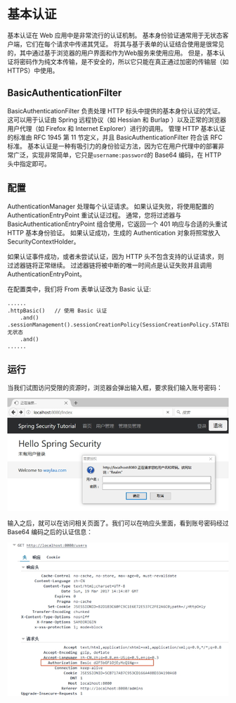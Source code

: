 # 基本认证

基本认证在  Web 应用中是非常流行的认证机制。 基本身份验证通常用于无状态客户端，它们在每个请求中传递其凭证。 将其与基于表单的认证结合使用是很常见的，其中通过基于浏览器的用户界面和作为Web服务来使用应用。 但是，基本认证将密码作为纯文本传输，是不安全的，所以它只能在真正通过加密的传输层（如HTTPS）中使用。

## BasicAuthenticationFilter

BasicAuthenticationFilter 负责处理 HTTP 标头中提供的基本身份认证的凭证。 这可以用于认证由 Spring 远程协议（如 Hessian 和 Burlap ）以及正常的浏览器用户代理（如 Firefox 和 Internet Explorer）进行的调用。 管理 HTTP 基本认证的标准由 RFC 1945 第 11 节定义，并且 BasicAuthenticationFilter 符合该 RFC 标准。 基本认证是一种有吸引力的身份验证方法，因为它在用户代理中的部署非常广泛，实现非常简单，它只是`username:password`的 Base64 编码，在 HTTP 头中指定即可。

## 配置

AuthenticationManager 处理每个认证请求。 如果认证失败，将使用配置的 AuthenticationEntryPoint 重试认证过程。 通常，您将过滤器与 BasicAuthenticationEntryPoint 组合使用，它返回一个 401 响应与合适的头重试 HTTP 基本身份验证。 如果认证成功，生成的 Authentication 对象将照常放入 SecurityContextHolder。

如果认证事件成功，或者未尝试认证，因为 HTTP 头不包含支持的认证请求，则过滤器链将正常继续。 过滤器链将被中断的唯一时间点是认证失败并且调用 AuthenticationEntryPoint。

在配置类中，我们将 From 表单认证改为  Basic 认证:

```
......
.httpBasic()   // 使用 Basic 认证
	.and()
.sessionManagement().sessionCreationPolicy(SessionCreationPolicy.STATELESS)// 无状态
	.and()
......
```

## 运行

当我们试图访问受限的资源时，浏览器会弹出输入框，要求我们输入账号密码：

![](../images/basic-authentication/reaml.jpg)

输入之后，就可以在访问相关页面了。我们可以在响应头里面，看到账号密码经过 Base64 编码之后的认证信息：

![](../images/basic-authentication/basic64.jpg)